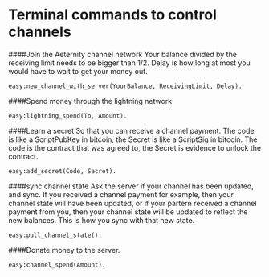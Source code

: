 Terminal commands to control channels
===============

####Join the Aeternity channel network
Your balance divided by the receiving limit needs to be bigger than 1/2. Delay is how long at most you would have to wait to get your money out.
```
easy:new_channel_with_server(YourBalance, ReceivingLimit, Delay).
```

####Spend money through the lightning network
```
easy:lightning_spend(To, Amount).
```

####Learn a secret
So that you can receive a channel payment.
The code is like a ScriptPubKey in bitcoin, the Secret is like a ScriptSig in bitcoin. The code is the contract that was agreed to, the Secret is evidence to unlock the contract.
```
easy:add_secret(Code, Secret).
```

####sync channel state
Ask the server if your channel has been updated, and sync. If you received a channel payment for example, then your channel state will have been updated, or if your partern received a channel payment from you, then your channel state will be updated to reflect the new balances. This is how you sync with that new state.
```
easy:pull_channel_state().
```

####Donate money to the server.
```
easy:channel_spend(Amount).
```